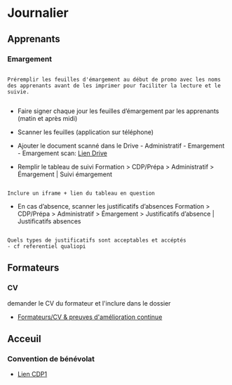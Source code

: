 # Journalier

## Apprenants

### Emargement 

```{tips}

Préremplir les feuilles d'émargement au début de promo avec les noms des apprenants avant de les imprimer pour faciliter la lecture et le suivie.


```

- Faire signer chaque jour les feuilles d’émargement par les apprenants (matin et après midi)

- Scanner les feuilles (application sur téléphone)

- Ajouter le document scanné dans le Drive - Administratif - Emargement - Emargement scan: [Lien Drive](https://drive.google.com/drive/folders/1spzdn-QxsXys31jNvhjheJJWLU3FfSTF)

- Remplir le tableau de suivi 
Formation > CDP/Prépa > Administratif > Émargement | Suivi émargement

```{note}

Inclure un iframe + lien du tableau en question

```

- En cas d’absence, scanner les justificatifs d’absences
Formation > CDP/Prépa > Administratif > Émargement > Justificatifs d’absence | Justificatifs absences

```{note}

Quels types de justificatifs sont acceptables et accéptés 
- cf referentiel qualiopi

```


## Formateurs

### CV

demander le CV du formateur et l'inclure dans le dossier 
- [Formateurs/CV & preuves d'amélioration continue](https://drive.google.com/drive/folders/1ZRn3KpstId2Pc15YKamWjrlizWJ9Fdrx?usp=drive_link)


## Acceuil

### Convention de bénévolat

- [Lien CDP1](https://docs.google.com/document/d/1UpBHAgzm8OURN7j4oQzryCy0nNM_QT4X/edit?usp=drive_link&ouid=113070474897761784681&rtpof=true&sd=true)